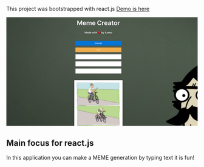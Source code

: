 This project was bootstrapped with react.js [Demo is here](https://memeapp.surge.sh/)

![Screenshot](meme.png)

## Main focus for react.js
In this application you can make a MEME generation by typing text it is fun!

